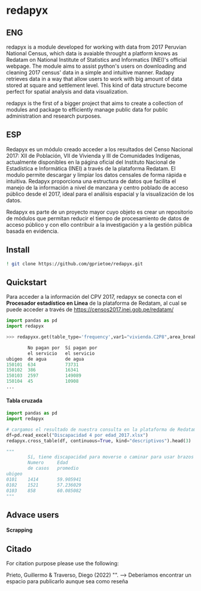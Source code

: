# redapyx

## ENG

redapyx is a module developed for working with data from 2017 Peruvian National Census, which data is avaiable throught a platform knows as Redatam on National Institute of Statistics and Informatics (INEI)'s official webpage. The module aims to assist python's users on downloading and cleaning 2017 census' data in a simple and intuitive manner. Radapy retrieves data in a way that allow users to work with big amount of data stored at square and settlement level. This kind of data structure become perfect for spatial analysis and data visualization.

redapyx is the first of a bigger project that aims to create a collection of modules and package to efficiently manage public data for public administration and research purposes. 

## ESP

Redapyx es un módulo creado acceder a los resultados del Censo Nacional 2017: XII de Población, VII de Vivienda y III de Comunidades Indígenas, actualmente disponibles en la página oficial del Instituto Nacional de Estadística e Informática (INEI) a través de la plataforma Redatam. El modulo permite descargar y limpiar los datos censales de forma rápida e intuitiva. Redapyx proporciona una estructura de datos que facilita el manejo de la información a nivel de manzana y centro poblado de acceso público desde el 2017, ideal para el análisis espacial y la visualización de los datos.

Redapyx es parte de un proyecto mayor cuyo objeto es crear un repositorio de módulos que permitan reducir el tiempo de procesamiento de datos de acceso público y con ello contribuir a la investigación y a la gestión pública basada en evidencia.

## Install 

```bash
! git clone https://github.com/gprietoe/redapyx.git
```

## Quickstart

Para acceder a la información del CPV 2017, redapyx se conecta con el **Procesador estadístico en Linea** de la plataforma de Redatam, al cual se puede acceder a través de https://censos2017.inei.gob.pe/redatam/

```python
import pandas as pd
import redapyx

>>> redapyxx.get(table_type='frequency',var1="vivienda.C2P8",area_break="distrito", selection="1501", pivot=True)

    	No pagan por  Sí pagan por 
     	el servicio   el servicio
ubigeo  de agua       de agua
150101	634	          73731
150102	386	          16341
150103	2597	      149089
150104	45	          10908
...
```

#### Tabla cruzada
```python
import pandas as pd
import redapyx

# cargamos el resultado de nuestra consulta en la plataforma de Redatam
df=pd.read_excel("Discapacidad 4 por edad_2017.xlsx")
redapyx.cross_table(df, continuous=True, kind="descriptivos").head(3)

"""
        Sí, tiene discapacidad para moverse o caminar para usar brazos y piernas
        Numero     Edad
        de casos   promedio
ubigeo		
0101	1414       59.905941
0102	1521       57.236029
0103	858        60.085082
"""
```

## Advace users

#### Scrapping


## Citado 

For citation purpose please use the following:

Prieto, Guillermo & Traverso, Diego (2022) "". --> Deberíamos encontrar un espacio para publicarlo aunque sea como reseña